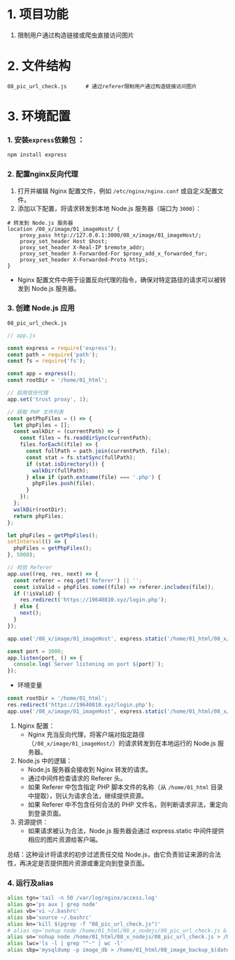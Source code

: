 # 1. 项目功能

1. 限制用户通过构造链接或爬虫直接访问图片

# 2. 文件结构

```
08_pic_url_check.js      # 通过referer限制用户通过构造链接访问图片
```

# 3. 环境配置

### 1. 安装`express`依赖包 ：



```bash
npm install express
```

### 2. 配置nginx反向代理

1. 打开并编辑 Nginx 配置文件，例如 `/etc/nginx/nginx.conf` 或自定义配置文件。
2. 添加以下配置，将请求转发到本地 Node.js 服务器（端口为 `3000`）：

```nginx
# 转发到 Node.js 服务器
location /08_x/image/01_imageHost/ {
    proxy_pass http://127.0.0.1:3000/08_x/image/01_imageHost/;
    proxy_set_header Host $host;
    proxy_set_header X-Real-IP $remote_addr;
    proxy_set_header X-Forwarded-For $proxy_add_x_forwarded_for;
    proxy_set_header X-Forwarded-Proto https;
}
```

- Nginx 配置文件中用于设置反向代理的指令，确保对特定路径的请求可以被转发到 Node.js 服务器。
 

### 3. 创建 Node.js 应用


`08_pic_url_check.js`

```js
// app.js

const express = require('express');
const path = require('path');
const fs = require('fs');

const app = express();
const rootDir = '/home/01_html';

// 启用信任代理
app.set('trust proxy', 1);

// 获取 PHP 文件列表
const getPhpFiles = () => {
  let phpFiles = [];
  const walkDir = (currentPath) => {
    const files = fs.readdirSync(currentPath);
    files.forEach((file) => {
      const fullPath = path.join(currentPath, file);
      const stat = fs.statSync(fullPath);
      if (stat.isDirectory()) {
        walkDir(fullPath);
      } else if (path.extname(file) === '.php') {
        phpFiles.push(file);
      }
    });
  };
  walkDir(rootDir);
  return phpFiles;
};

let phpFiles = getPhpFiles();
setInterval(() => {
  phpFiles = getPhpFiles();
}, 5000);

// 校验 Referer
app.use((req, res, next) => {
  const referer = req.get('Referer') || '';
  const isValid = phpFiles.some((file) => referer.includes(file));
  if (!isValid) {
    res.redirect('https://19640810.xyz/login.php');
  } else {
    next();
  }
});

app.use('/08_x/image/01_imageHost', express.static('/home/01_html/08_x/image/01_imageHost'));

const port = 3000;
app.listen(port, () => {
  console.log(`Server listening on port ${port}`);
});
```

- 环境变量

```js
const rootDir = '/home/01_html';
res.redirect('https://19640810.xyz/login.php');
app.use('/08_x/image/01_imageHost', express.static('/home/01_html/08_x/image/01_imageHost'));
```



1. Nginx 配置：
   - Nginx 充当反向代理，将客户端对指定路径（`/08_x/image/01_imageHost/`）的请求转发到在本地运行的 Node.js 服务器。
2. Node.js 中的逻辑：
   - Node.js 服务器会接收到 Nginx 转发的请求。
   - 通过中间件检查请求的 Referer 头。
   - 如果 Referer 中包含指定 PHP 脚本文件的名称（从 `/home/01_html` 目录中提取），则认为请求合法，继续提供资源。
   - 如果 Referer 中不包含任何合法的 PHP 文件名，则判断请求非法，重定向到登录页面。
3. 资源提供：
   - 如果请求被认为合法，Node.js 服务器会通过 express.static 中间件提供相应的图片资源给客户端。

总结：这种设计将请求的初步过滤责任交给 Node.js，由它负责验证来源的合法性，再决定是否提供图片资源或重定向到登录页面。


### 4. 运行及alias

```bash
alias tgn='tail -n 50 /var/log/nginx/access.log'
alias gn='ps aux | grep node'
alias vb='vi ~/.bashrc'
alias sb='source ~/.bashrc'
alias kn='kill $(pgrep -f "08_pic_url_check.js")'
# alias np='nohup node /home/01_html/08_x_nodejs/08_pic_url_check.js &'
alias sn='nohup node /home/01_html/08_x_nodejs/08_pic_url_check.js > /home/01_html/08_x_nodejs/nohup.out &'
alias lwc='ls -l | grep "^-" | wc -l'
alias sbp='mysqldump -p image_db > /home/01_html/08_image_backup_$(date +%Y%m%d_%H%M%S).sql'
```





